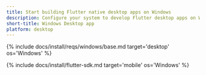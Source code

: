 ```yaml
---
title: Start building Flutter native desktop apps on Windows
description: Configure your system to develop Flutter desktop apps on Windows.
short-title: Windows Desktop app
platform: desktop
---
```


{% include docs/install/reqs/windows/base.md target='desktop' os='Windows' %}

{% include docs/install/flutter-sdk.md target='mobile' os='Windows' %}
